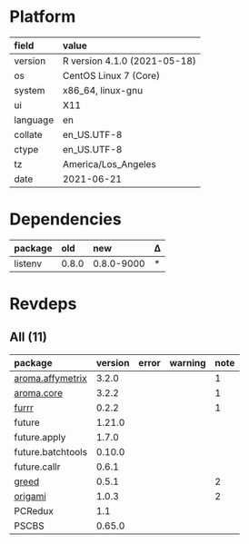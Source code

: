# Platform

|field    |value                        |
|:--------|:----------------------------|
|version  |R version 4.1.0 (2021-05-18) |
|os       |CentOS Linux 7 (Core)        |
|system   |x86_64, linux-gnu            |
|ui       |X11                          |
|language |en                           |
|collate  |en_US.UTF-8                  |
|ctype    |en_US.UTF-8                  |
|tz       |America/Los_Angeles          |
|date     |2021-06-21                   |

# Dependencies

|package |old   |new        |Δ  |
|:-------|:-----|:----------|:--|
|listenv |0.8.0 |0.8.0-9000 |*  |

# Revdeps

## All (11)

|package                                         |version |error |warning |note |
|:-----------------------------------------------|:-------|:-----|:-------|:----|
|[aroma.affymetrix](problems.md#aromaaffymetrix) |3.2.0   |      |        |1    |
|[aroma.core](problems.md#aromacore)             |3.2.2   |      |        |1    |
|[furrr](problems.md#furrr)                      |0.2.2   |      |        |1    |
|future                                          |1.21.0  |      |        |     |
|future.apply                                    |1.7.0   |      |        |     |
|future.batchtools                               |0.10.0  |      |        |     |
|future.callr                                    |0.6.1   |      |        |     |
|[greed](problems.md#greed)                      |0.5.1   |      |        |2    |
|[origami](problems.md#origami)                  |1.0.3   |      |        |2    |
|PCRedux                                         |1.1     |      |        |     |
|PSCBS                                           |0.65.0  |      |        |     |


